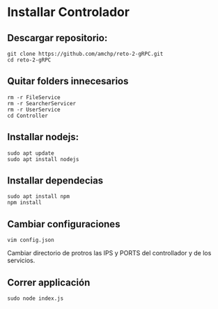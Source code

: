 # Installar Controlador

## Descargar repositorio:

```
git clone https://github.com/amchp/reto-2-gRPC.git
cd reto-2-gRPC
```

## Quitar folders innecesarios

```
rm -r FileService
rm -r SearcherServicer
rm -r UserService
cd Controller
```

## Installar nodejs:
```
sudo apt update
sudo apt install nodejs
```

## Installar dependecias

```
sudo apt install npm
npm install
```

## Cambiar configuraciones
```
vim config.json
```
Cambiar directorio de protros las IPS y PORTS del controllador y de los servicios.

## Correr applicación
```
sudo node index.js
```



